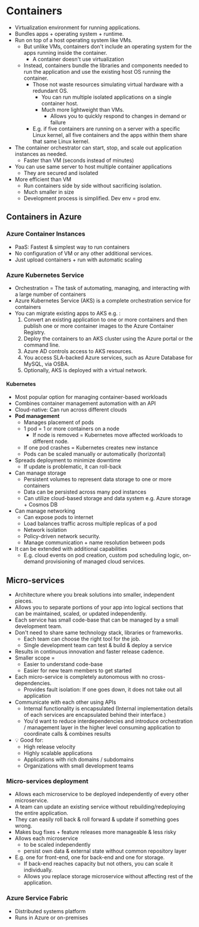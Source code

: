 # Containers

- Virtualization environment for running applications.
- Bundles apps + operating system + runtime.
- Run on top of a host operating system like VMs.
  - But unlike VMs, containers don't include an operating system for the apps running inside the container.
    - A container doesn't use virtualization
  - Instead, containers bundle the libraries and components needed to run the application and use the existing host OS running the container.
    - Those not waste resources simulating virtual hardware with a redundant OS.
      - You can run multiple isolated applications on a single container host.
      - Much more lightweight than VMs.
        - Allows you to quickly respond to changes in demand or failure
    - E.g. if five containers are running on a server with a specific Linux kernel, all five containers and the apps within them share that same Linux kernel.
- The container orchestrator can start, stop, and scale out application instances as needed.
  - Faster than VM (seconds instead of minutes)
- You can use same server to host multiple container applications
  - They are secured and isolated
- More efficient than VM
  - Run containers side by side without sacrificing isolation.
  - Much smaller in size
  - Development process is simplified. Dev env = prod env.

## Containers in Azure

### Azure Container Instances

- PaaS: Fastest & simplest way to run containers
- No configuration of VM or any other additional services.
- Just upload containers + run with automatic scaling

### Azure Kubernetes Service

- Orchestration = The task of automating, managing, and interacting with a large number of containers
- Azure Kubernetes Service (AKS) is a complete orchestration service for containers
- You can migrate existing apps to AKS e.g. :
  1. Convert an existing application to one or more containers and then publish one or more container images to the Azure Container Registry.
  2. Deploy the containers to an AKS cluster using the Azure portal or the command line.
  3. Azure AD controls access to AKS resources.
  4. You access SLA-backed Azure services, such as Azure Database for MySQL, via OSBA.
  5. Optionally, AKS is deployed with a virtual network.

#### Kubernetes

- Most popular option for managing container-based workloads
- Combines container management automation with an API
- Cloud-native: Can run across different clouds
- **Pod management**
  - Manages placement of pods
  - 1 pod = 1 or more containers on a node
    - If node is removed = Kubernetes move affected workloads to different node.
  - If one pod crashes = Kubernetes creates new instance
  - Pods can be scaled manually or automatically (horizontal)
- Spreads deployment to minimize downtime
  - If update is problematic, it can roll-back
- Can manage storage
  - Persistent volumes to represent data storage to one or more containers
  - Data can be persisted across many pod instances
  - Can utilize cloud-based storage and data system e.g. Azure storage + Cosmos DB
- Can manage networking
  - Can expose pods to internet
  - Load balances traffic across multiple replicas of a pod
  - Network isolation
  - Policy-driven network security.
  - Manage communication + name resolution between pods
- It can be extended with additional capabilities
  - E.g. cloud events on pod creation, custom pod scheduling logic, on-demand provisioning of managed cloud services.

## Micro-services

- Architecture where you break solutions into smaller, independent pieces.
- Allows you to separate portions of your app into logical sections that can be maintained, scaled, or updated independently.
- Each service has small code-base that can be managed by a small development team.
- Don't need to share same technology stack, libraries or frameworks.
  - Each team can choose the right tool for the job.
  - Single development team can test & build &  deploy a service
- Results in continuous innovation and faster release cadence.
- Smaller scope =
  - Easier to understand code-base
  - Easier for new team members to get started
- Each micro-service is completely autonomous with no cross-dependencies.
  - Provides fault isolation: If one goes down, it does not take out all application
- Communicate with each other using APIs
  - Internal functionality is encapsulated (Internal implementation details of each services are encapsulated behind their interface.)
  - You'd want to reduce interdependencies and introduce orchestration / management layer in the higher level consuming application to coordinate calls & combines results
- 💡 Good for:
  - High release velocity
  - Highly scalable applications
  - Applications with rich domains / subdomains
  - Organizations with small development teams

### Micro-services deployment

- Allows each microservice to be deployed independently of every other microservice.
- A team can update an existing service without rebuilding/redeploying the entire application.
- They can easily roll back & roll forward & update if something goes wrong.
- Makes bug fixes + feature releases more manageable & less risky
- Allows each microservice
  - to be scaled independently
  - persist own data & external state without common repository layer
- E.g. one for front-end, one for back-end and one for storage.
  - If back-end reaches capacity but not others, you can scale it individually.
  - Allows you replace storage microservice without affecting rest of the application.

### Azure Service Fabric

- Distributed systems platform
- Runs in Azure or on-premises
